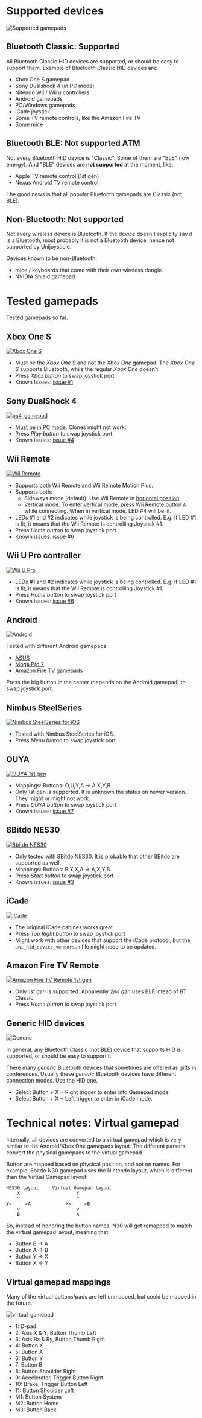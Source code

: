 # Supported devices

![Supported gamepads][Supported gamepads]

[Supported gamepads]: https://lh3.googleusercontent.com/nMFlbXHBq_bhSpL7EhAN4Xb8CZEm73u41DxDI2HrACay-RAWuCVfRCWgRyM5XL3qGqQksOmkMdxiYA2HUW1GuGp17b6DTvmGEDQRgzgKxGBbEVOIkvYcGGNHV_HTsz8f43wTwAly9yE=-no

## Bluetooth Classic: Supported

All Bluetooth Classic HID devices are supported, or should be easy to support them.
Example of Bluetooth Classic HID devices are:

- Xbox One S gamepad
- Sony Dualshock 4 (in PC mode)
- Nitendo Wii / Wii u controllers
- Android gamepads
- PC/Windows gamepads
- iCade joystick
- Some TV remote controls, like the Amazon Fire TV
- Some mice

## Bluetooth BLE: Not supported ATM

Not every Bluetooth HID device is "Classic". Some of them are "BLE" (low energy).
And "BLE" devices are **not supported** at the moment, like:

- Apple TV remote control (1st gen)
- Nexus Android TV remote control

The good news is that all popular Bluetooth gamepads are Classic (not BLE).

## Non-Bluetooth: Not supported

Not every wireless device is Bluetooth. If the device doesn't explicity say
it is a Bluetooth, most probably it is not a Bluetooth device, hence not supported by Unijoysticle.

Devices known to be non-Bluetooth:

- mice / keyboards that come with their own wireless dongle.
- NVIDIA Shield gamepad

# Tested gamepads

Tested gamepads so far.

## Xbox One S
[![Xbox One S][xbox_one_s]][13]

- Must be the *Xbox One S* and not the *Xbox One* gamepad. The *Xbox One S* supports Bluetooth, while the regular *Xbox One* doesn't.
- Press *Xbox button* to swap joystick port
- Known Issues: [issue #1][23]

[xbox_one_s]: https://lh3.googleusercontent.com/YmONc-MhVZhnE8HVRgzH7FKSpT_29MLeIF70U5AfrcBuCtuNJ2Ln5xkmSpNqO0myrFpnDLbFvR2TRTRu0xcqvP3cLNaq1BBpruEAn-Z7vBbwzNtaXx7eQaLLF7aa8tt2Wa0IcYxeD08=-no

## Sony DualShock 4

[![ps4_gamepad][dualshock_4]][14]

- [Must be in PC mode][25]. Clones might not work.
- Press *Play button* to swap joystick port
- Known issues: [issue #4][32]

[dualshock_4]: https://lh3.googleusercontent.com/_0sAxKXbSkk4g8rWJzTNxAirz2hD632jW4TGjGVOwjoac8sD4AfiN9PA1HdGWhm_ujcVygDlEG-LENPemF7IyFhqVsHgVHfCMVeFVjBbeDl-fUUjdMbRYAE8FiKdyWM_UBNUNmVy9Ro=-no

## Wii Remote

[![Wii Remote][wii_remote]][29]

- Supports both Wii Remote and Wii Remote Motion Plus.
- Supports both:
  - Sideways mode (default): Use Wii Remote in [horiontal position][wii_sideways].
  - Vertical mode. To enter vertical mode, press Wii Remote button `A` while connecting. When in vertical mode, LED #4 will be lit.
- LEDs #1 and #2 indicates while joystick is being controlled. E.g: If LED #1 is lit, it means that the Wii Remote is controlling Joystick #1.
- Press *Home button* to swap joystick port
- Known issues: [issue #6][30]

[wii_remote]: https://lh3.googleusercontent.com/dPxkT9ktt8nSvohqE3xdkJhNyTh9zNAsI8ZaA-s_TSP8zD6ua762ZYebfgWljHBx8Rp7Lrht7de3sIqE5w3T8wDI74Yjnmy_xiXRZMtsb6tK1kkzvhwWePgKhhKpItQfsifOn7ck10g=-no
[wii_sideways]: https://forums.dolphin-emu.org/Thread-how-to-hold-the-wii-remote

## Wii U Pro controller
[![Wii U Pro][wii_u_pro]][27]

- LEDs #1 and #2 indicates while joystick is being controlled. E.g: If LED #1 is lit, it means that the Wii Remote is controlling Joystick #1.
- Press *Home button* to swap joystick port
- Known issues: [issue #6][30]

[wii_u_pro]: https://lh3.googleusercontent.com/m8B2jqZhW8Bc7TR05Gnzb3P5QCuZm1NvK8T4j52Oa5unwZQMZMBZWVL7k8bUCQOrfNX2TKXpMmKCqz4T1t096I5gXHzPBwZmJpC5U4h9J2EPcFuDJreeVZCsq5e2ueM-QvopOrfGnkY=-no

## Android

![Android][android_gamepad]

Tested with different Android gamepads:

- [ASUS][15]
- [Moga Pro 2][16]
- [Amazon Fire TV gamepads][17]

Press the big button in the center (depends on the Android gamepad) to swap joystick port.

[android_gamepad]: https://lh3.googleusercontent.com/S3H1pEGYGT5aVTwF3ySWHF7vqbonDYR0UxOLJBxFe5At6Q4AP_4TQUCaNOiEXD22U4H3C0lVP1E3m26H3QM4rIbgp1wysbQoSt1NpD61snlWES5N5zGUgx20c2sfFCKZL4w_Gl66Y1s=-no

## Nimbus SteelSeries

[![Nimbus SteelSeries for iOS][nimbus_steelseries]][18]

- Tested with Nimbus SteelSeries for iOS.
- Press *Menu button* to swap joystick port

[nimbus_steelseries]: https://lh3.googleusercontent.com/QeK4QebBIw4O-vWuyc-oxTGT_eST6BZ_2y6R9X5cuXPsQVQgZRdm5JEYs982dDKkYDs7AqCIGZyCQBRPJgLJ3ZxNqt_7KYMl9uKkWtmR0P89VbYgC4cMtkEFob2ihA8J6UxGHQ_4Tw0=-no

## OUYA

[![OUYA 1st gen][ouya_1gen]][19]

- Mappings: Buttons: O,U,Y,A -> A,X,Y,B.
- Only 1st gen is supported. It is unknown the status on newer version. They might or might not work.
- Press *OUYA button* to swap joystick port
- Known issues: [issue #7][31]

[ouya_1gen]: https://lh3.googleusercontent.com/FtbQLbt1QrzU59TTPQHIEarGZItlPik0bGWo40iDu0rnMwddCEwKMcy8LAe_fqzklaSKfMbt3-EvFJI4Vcoz3gSPTgC9MnTog3MyGfNWMc0Wq2Idq1kzjPOpRIS5OXeSqSSmIfGa5-w=-no

## 8Bitdo NES30

[![8bitdo NES30][8bitdo_nes30]][20]

- Only tested with 8Bitdo NES30. It is probable that other 8Bitdo are supported as well.
- Mappings: Buttons: B,Y,X,A -> A,X,Y,B.
- Press *Start button* to swap joystick port
- Known issues: [issue #3][24]

[8bitdo_nes30]: https://lh3.googleusercontent.com/2JN1IhyPhxFRTm-dUazcOq-iXm7p_F6xDZIP5hn5EEj5QZxxW4h1u7smPhRT-4uEu6DVf8sbRlsr8Io2cMbU6HGLMk7amKMCT6Q0k8wZwXL8sl86WuWVUoBundZH78k9wHTE3qOX4bQ=-no

## iCade

[![iCade][icade]][21]

- The original iCade cabines works great.
- Press *Top Right button* to swap joystick port
- Might work with other devices that support the iCade protocol, but the `uni_hid_device_vendors.h` file might need to be updated.

[icade]: https://lh3.googleusercontent.com/owslbSElM2BJL5M9h3hqksaCJhjAGf7DyfEwRFxxqjdG3Y73D5V9ScI0zVNokmSJMO6jrHMuX7j437kB-ER7kCAzc8GPX4ir9MPEVdypuxMneoIuzp3yAY8DqvkItbSZY0hlaAUMPn8=-no

## Amazon Fire TV Remote

[![Amazon Fire TV Remote 1st gen][fire_tv_remote]][22]

- Only *1st gen* is supported. Apparently *2nd gen* uses BLE intead of BT Classic.
- Press *Home button* to swap joystick port

[fire_tv_remote]: https://lh3.googleusercontent.com/qnSdv7NM5et0vDhMQsRp7oMniqcjYxGKN9QJY0_gRWT6NXFrdWBf94JKNvP77abBZoykaSQOJBtXUnGW-Z1yF-MWn3q3t2Nt_TUVVV7a2HsPFjRc_DIuLh8tPiQNsEZSWDsb0z6Ys3k=-no

## Generic HID devices

![Generic][generic_gamepad] 

In general, any Bluetooth Classic (not BLE) device that supports HID is supported, or should be easy to support it.

There many *generic* Bluetooth devices that sometimes are offered as gifts in conferences. Usually these *generic* Bluetooth devices have different connection modes. Use the HID one.

- Select Button + X + Right trigger to enter into Gamepad mode
- Select Button + X + Left trigger to enter in iCade mode.

[generic_gamepad]: https://lh3.googleusercontent.com/JG0sQGQ4lmFIITl_nincUDdPi-mlYPol-RSQrnoxsYZf1_cc16A4WMod_ttuLJoIQigvcZ_ZF6NiA7p54bBQP-Eu52b28mbjfVCwsMjuu_LCQB9Lj0k9e5UkW_PkRM12IB0HrW8ah0k=-no

# Technical notes: Virtual gamepad

Internally, all devices are converted to a virtual gamepad which is very similar
to the Android/Xbox One gamepads layout. The different parsers convert the physical
gamepads to the virtual gamepad.

Button are mapped based on physical position, and not on names. For example, 8bitdo N30 gamepad
uses the Nintendo layout, which is different than the Virtual Gamepad layout:

```
NES30 layout     Virtual Gamepad layout
    X                     Y
    ^                     ^
Y<-   ->A             X<-   ->B
    v                     v
    B                     A
 ```

 So, instead of honoring the button names, N30 will get remapped to match the
 virtual gamepad layout, meaning that:

- Button B -> A
- Button A -> B
- Button Y -> X
- Button X -> Y

## Virtual gamepad mappings

Many of the virtual buttons/pads are left unmapped, but could be mapped in the future.

![virtual_gamepad][1]

- 1: D-pad
- 2: Axis X & Y, Button Thumb Left
- 3: Axis Rx & Ry, Button Thumb Right
- 4: Button X
- 5: Button A
- 6: Button Y
- 7: Button B
- 8: Button Shoulder Right
- 9: Accelerator, Trigger Button Right
- 10: Brake, Trigger Button Left
- 11: Button Shoulder Left
- M1: Button System
- M2: Button Home
- M3: Button Back



[1]: https://lh3.googleusercontent.com/sfRd1qSHaxe4he4lt63Xjsr_ejmrthB00bPpIj4CwuUOyzKy3otIrdsPqhy_Y0U78Ibcw5bssuUOgKxNsvhvq6AQGlmigtj2tWA67HQHEaDU4tEmq850Z47rwRW9EzAhFGi6XrgUhUI=-no
[13]: https://www.xbox.com/en-US/xbox-one/accessories/controllers/xbox-wireless-controller
[14]: https://www.playstation.com/en-us/explore/accessories/gaming-controllers/dualshock-4/
[15]: https://www.asus.com/us/Home-Entertainment/Gamepad-TV500BG/
[16]: https://www.amazon.com/PowerA-MOGA-Pro-Power-Electronic-Games/dp/B00FB5RBJM?th=1
[17]: http://www.gamingonfire.com/2014-amazon-fire-gaming-controller-1st-gen/
[18]: https://steelseries.com/gaming-controllers/nimbus
[19]: https://www.amazon.com/OUYA-Wireless-Controller/dp/B002I0GX38?th=1
[20]: https://www.ebay.com/itm/8Bitdo-NES30-Classic-Edition-Controller-set-for-Nintendo-Switch-Android-PC-Mac/192855559380
[21]: https://www.amazon.com/ION-iCade-Arcade-Bluetooth-Cabinet/dp/B004YC4NH6
[22]: https://www.amazon.com/Alexa-Voice-Remote-Amazon-Stick/dp/B071D41YC3
[23]: https://gitlab.com/ricardoquesada/unijoysticle2/issues/1
[24]: https://gitlab.com/ricardoquesada/unijoysticle2/issues/3
[25]: https://www.techradar.com/how-to/gaming/how-to-use-the-ps4-dualshock-4-controller-on-a-pc-1309014
[27]: https://en.wikipedia.org/wiki/Wii_U_Pro_Controller
[29]: https://en.wikipedia.org/wiki/Wii_Remote
[30]: https://gitlab.com/ricardoquesada/unijoysticle2/issues/6
[31]: https://gitlab.com/ricardoquesada/unijoysticle2/issues/7
[32]: https://gitlab.com/ricardoquesada/unijoysticle2/issues/4